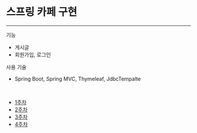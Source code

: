# 스프링 카페 구현

---

기능
- 게시글  
- 회원가입, 로그인  

사용 기술
- Spring Boot, Spring MVC, Thymeleaf, JdbcTempalte

<br>

- [1주차](WEEK1.md)  
- [2주차](WEEK2.md)  
- [3주차](WEEK3.md)  
- [4주차](WEEK4.md)